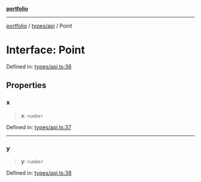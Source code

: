 [**portfolio**](../../../README.md)

***

[portfolio](../../../modules.md) / [types/api](../README.md) / Point

# Interface: Point

Defined in: [types/api.ts:36](https://github.com/tnorlund/Portfolio/blob/4bd07f7792186d5f517b333ce68a15ed294a40b6/portfolio/types/api.ts#L36)

## Properties

### x

> **x**: `number`

Defined in: [types/api.ts:37](https://github.com/tnorlund/Portfolio/blob/4bd07f7792186d5f517b333ce68a15ed294a40b6/portfolio/types/api.ts#L37)

***

### y

> **y**: `number`

Defined in: [types/api.ts:38](https://github.com/tnorlund/Portfolio/blob/4bd07f7792186d5f517b333ce68a15ed294a40b6/portfolio/types/api.ts#L38)
